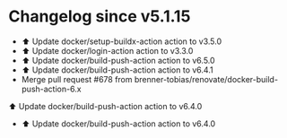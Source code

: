 # Changelog since v5.1.15
- ⬆️ Update docker/setup-buildx-action action to v3.5.0 
- ⬆️ Update docker/login-action action to v3.3.0 
- ⬆️ Update docker/build-push-action action to v6.5.0 
- ⬆️ Update docker/build-push-action action to v6.4.1 
- Merge pull request #678 from brenner-tobias/renovate/docker-build-push-action-6.x

⬆️ Update docker/build-push-action action to v6.4.0 
- ⬆️ Update docker/build-push-action action to v6.4.0 
